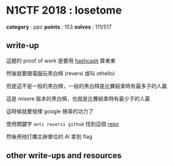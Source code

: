 # N1CTF 2018 : losetome

**category** : ppc
**points** : 153
**solves** : 111/517

## write-up

這題的 proof of work 是要用 [hashcash](http://www.hashcash.org/tool/linux/) 算東東

然後就要跟電腦玩黑白棋 (reversi 或叫 othello)

但是這不是一般的黑白棋，一般的黑白棋是比賽結束時有最多子的人贏

這是 misere 版本的黑白棋，也就是比賽結束時有最少子的人贏

這時候就要發揮 google 搜尋的功力了

使用關鍵字 `anti reversi github` 找到這個 [repo](https://github.com/sum2012/sum-gnu-anti-Reversi-delphi-windows)

然後用他打爛主辦單位的 AI 拿到 flag

## other write-ups and resources

